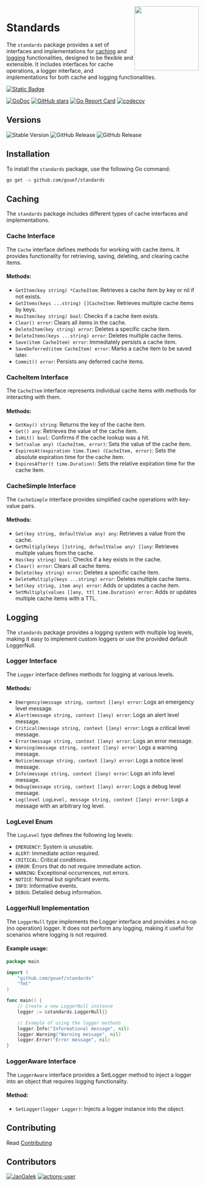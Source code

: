 <img align=right width="168" src="docs/gouef_logo.png">

# Standards

The `standards` package provides a set of interfaces and implementations for [caching](#caching) and [logging](#logging) functionalities, designed to be flexible and extensible. It includes interfaces for cache operations, a logger interface, and implementations for both cache and logging functionalities.

[![Static Badge](https://img.shields.io/badge/Github-gouef%2Fstandards-blue?style=for-the-badge&logo=github&link=github.com%2Fgouef%2Fstandards)](https://github.com/gouef/standards)

[![GoDoc](https://pkg.go.dev/badge/github.com/gouef/standards.svg)](https://pkg.go.dev/github.com/gouef/standards)
[![GitHub stars](https://img.shields.io/github/stars/gouef/standards?style=social)](https://github.com/gouef/standards/stargazers)
[![Go Report Card](https://goreportcard.com/badge/github.com/gouef/standards)](https://goreportcard.com/report/github.com/gouef/standards)
[![codecov](https://codecov.io/github/gouef/standards/branch/main/graph/badge.svg?token=YUG8EMH6Q8)](https://codecov.io/github/gouef/standards)

## Versions
![Stable Version](https://img.shields.io/github/v/release/gouef/standards?label=Stable&labelColor=green)
![GitHub Release](https://img.shields.io/github/v/release/gouef/standards?label=RC&include_prereleases&filter=*rc*&logoSize=diago)
![GitHub Release](https://img.shields.io/github/v/release/gouef/standards?label=Beta&include_prereleases&filter=*beta*&logoSize=diago)

## Installation

To install the `standards` package, use the following Go command:

```bash
go get -u github.com/gouef/standards
```

## Caching
The `standards` package includes different types of cache interfaces and implementations.

### Cache Interface

The `Cache` interface defines methods for working with cache items. It provides functionality for retrieving, saving, deleting, and clearing cache items.

#### Methods:
- `GetItem(key string) *CacheItem`: Retrieves a cache item by key or nil if not exists.
- `GetItems(keys ...string) []CacheItem`: Retrieves multiple cache items by keys.
- `HasItem(key string) bool`: Checks if a cache item exists.
- `Clear() error`: Clears all items in the cache.
- `DeleteItem(key string) error`: Deletes a specific cache item.
- `DeleteItems(keys ...string) error`: Deletes multiple cache items.
- `Save(item CacheItem) error`: Immediately persists a cache item.
- `SaveDeferred(item CacheItem) error`: Marks a cache item to be saved later.
- `Commit() error`: Persists any deferred cache items.

### CacheItem Interface
The `CacheItem` interface represents individual cache items with methods for interacting with them.

#### Methods:
- `GetKey() string`: Returns the key of the cache item.
- `Get() any`: Retrieves the value of the cache item.
- `IsHit() bool`: Confirms if the cache lookup was a hit.
- `Set(value any) (CacheItem, error)`: Sets the value of the cache item.
- `ExpiresAt(expiration time.Time) (CacheItem, error)`: Sets the absolute expiration time for the cache item.
- `ExpiresAfter(t time.Duration)`: Sets the relative expiration time for the cache item.

### CacheSimple Interface
The `CacheSimple` interface provides simplified cache operations with key-value pairs.

#### Methods:
- `Get(key string, defaultValue any) any`: Retrieves a value from the cache.
- `GetMultiply(keys []string, defaultValue any) []any`: Retrieves multiple values from the cache.
- `Has(key string) bool`: Checks if a key exists in the cache.
- `Clear() error`: Clears all cache items.
- `Delete(key string) error`: Deletes a specific cache item.
- `DeleteMultiply(keys ...string) error`: Deletes multiple cache items.
- `Set(key string, item any) error`: Adds or updates a cache item.
- `SetMultiply(values []any, ttl time.Duration) error`: Adds or updates multiple cache items with a TTL.

## Logging
The `standards` package provides a logging system with multiple log levels, making it easy to implement custom loggers or use the provided default LoggerNull.

### Logger Interface
The `Logger` interface defines methods for logging at various levels.

#### Methods:
- `Emergency(message string, context []any) error`: Logs an emergency level message.
- `Alert(message string, context []any) error`: Logs an alert level message.
- `Critical(message string, context []any) error`: Logs a critical level message.
- `Error(message string, context []any) error`: Logs an error message.
- `Warning(message string, context []any) error`: Logs a warning message.
- `Notice(message string, context []any) error`: Logs a notice level message.
- `Info(message string, context []any) error`: Logs an info level message.
- `Debug(message string, context []any) error`: Logs a debug level message.
- `Log(level LogLevel, message string, context []any) error`: Logs a message with an arbitrary log level.

### LogLevel Enum
The `LogLevel` type defines the following log levels:

- `EMERGENCY`: System is unusable.
- `ALERT`: Immediate action required.
- `CRITICAL`: Critical conditions.
- `ERROR`: Errors that do not require immediate action.
- `WARNING`: Exceptional occurrences, not errors.
- `NOTICE`: Normal but significant events.
- `INFO`: Informative events.
- `DEBUG`: Detailed debug information.

### LoggerNull Implementation
The `LoggerNull` type implements the Logger interface and provides a no-op (no operation) logger. It does not perform any logging, making it useful for scenarios where logging is not required.

#### Example usage:

```go
package main

import (
	"github.com/gouef/standards"
	"fmt"
)

func main() {
	// Create a new LoggerNull instance
	logger := &standards.LoggerNull{}

	// Example of using the logger methods
	logger.Info("Informational message", nil)
	logger.Warning("Warning message", nil)
	logger.Error("Error message", nil)
}

```

### LoggerAware Interface
The `LoggerAware` interface provides a SetLogger method to inject a logger into an object that requires logging functionality.

#### Method:
- `SetLogger(logger Logger)`: Injects a logger instance into the object.

## Contributing

Read [Contributing](CONTRIBUTING.md)

## Contributors

<div>
<span>
  <a href="https://github.com/JanGalek"><img src="https://raw.githubusercontent.com/gouef/standards/refs/heads/contributors-svg/.github/contributors/JanGalek.svg" alt="JanGalek" /></a>
</span>
<span>
  <a href="https://github.com/actions-user"><img src="https://raw.githubusercontent.com/gouef/standards/refs/heads/contributors-svg/.github/contributors/actions-user.svg" alt="actions-user" /></a>
</span>
</div>

